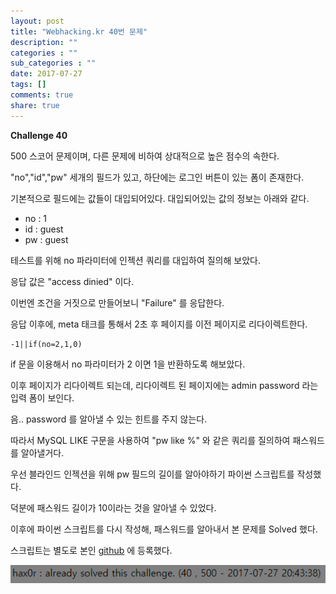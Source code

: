 ```yaml
---
layout: post
title: "Webhacking.kr 40번 문제"
description: ""
categories : ""
sub_categories : ""
date: 2017-07-27
tags: []
comments: true
share: true
---
```


**Challenge 40**

  

500 스코어 문제이며, 다른 문제에 비하여 상대적으로 높은 점수의 속한다.

"no","id","pw" 세개의 필드가 있고, 하단에는 로그인 버튼이 있는 폼이 존재한다.

  

기본적으로 필드에는 값들이 대입되어있다. 대입되어있는 값의 정보는 아래와 같다.

  

  * no : 1
  * id : guest
  * pw : guest

테스트를 위해 no 파라미터에 인젝션 쿼리를 대입하여 질의해 보았다.

응답 값은 "access dinied" 이다.

  

이번엔 조건을 거짓으로 만들어보니 "Failure" 를 응답한다.

  

응답 이후에, meta 태크를 통해서 2초 후 페이지를 이전 페이지로 리다이렉트한다.

  

    -1||if(no=2,1,0)

  

if 문을 이용해서 no 파라미터가 2 이면 1을 반환하도록 해보았다.

이후 페이지가 리다이렉트 되는데, 리다이렉트 된 페이지에는 admin password 라는 입력 폼이 보인다.

  

음.. password 를 알아낼 수 있는 힌트를 주지 않는다.

따라서 MySQL LIKE 구문을 사용하여 "pw like %" 와 같은 쿼리를 질의하여 패스워드를 알아낼거다.

  

우선 블라인드 인젝션을 위해 pw 필드의 길이를 알아야하기 파이썬 스크립트를 작성했다.

  

덕분에 패스워드 길이가 10이라는 것을 알아낼 수 있었다.

  

이후에 파이썬 스크립트를 다시 작성해, 패스워드를 알아내서 본 문제를 Solved 했다.

  

스크립트는 별도로 본인 [github](https://github.com/webhacking) 에 등록했다.

  

  

![](/assets/images/posts/792/266F1A335979D28608EBF0.PNG)

